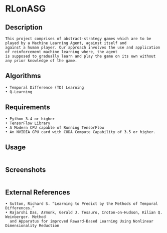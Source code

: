 # RLonASG

## Description
```
This project comprises of abstract-strategy games which are to be played by a Machine Learning Agent, against itself and
against a human player. Our approach involves the use and application of reinforcement machine learning where, the agent
is supposed to gradually learn and play the game on its own without any prior knowledge of the game. 
```

## Algorithms
```
• Temporal Difference (TD) Learning
• Q-Learning
```

## Requirements
```
• Python 3.4 or higher
• TensorFlow Library
• A Modern CPU capable of Running TensorFlow
• An NVIDIA GPU card with CUDA Compute Capability of 3.5 or higher.
```

## Usage
```

```

## Screenshots
```
```

## External References
```
• Sutton, Richard S. “Learning to Predict by the Methods of Temporal Differences.”
• Rajarshi Das, Armonk, Gerald J. Tesauro, Croton-on-Hudson, Kilian Q. Weinberger. Method
  and Apparatus for improved Reward-Based Learning Using Nonlinear Dimensionality Reduction
```
